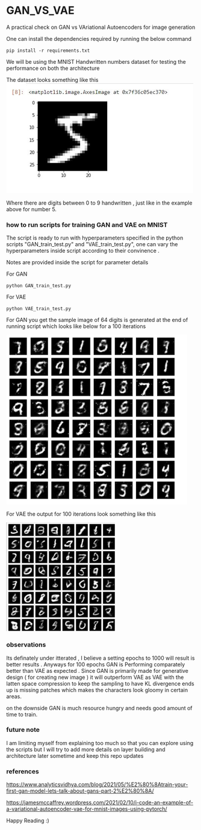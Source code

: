 # GAN_VS_VAE
A practical check on GAN vs VAriational Autoencoders for image generation

One can install the dependencies required by running the below command

```
pip install -r requirements.txt 
```

We will be using the MNIST Handwritten numbers dataset for testing the performance on both the architecture

The dataset looks something like this 
![alt text](mnist_example.JPG)

Where there are digits between 0 to 9 handwritten , just like in the example above for number 5.

### how to run scripts for training GAN and VAE on MNIST

The script is ready to run with hyperparameters specified in the python scripts "GAN_train_test.py" and "VAE_train_test.py", one can vary the hyperparameters inside script according to their convinence . 

Notes are provided inside the script for parameter details

For GAN 
 ```
 python GAN_train_test.py
 ```

For VAE 
 ```
 python VAE_train_test.py
 ```

For GAN you get the sample image of 64 digits is generated at the end of running script which looks like below for a 100 iterations

![alt text](GAN_output.JPG)

For VAE the output for 100 iterations look something like this

![alt text](VAE_output.JPG)

### observations

Its definately under itterated , I believe a setting epochs to 1000 will result is better results . Anyways for 100 epochs GAN is Performing comparately better than VAE as expected .
Since GAN is primarily made for generative design ( for creating new image ) it will outperform VAE as VAE with the latten space compression to keep the sampling to have KL divergence ends up is missing patches which makes the characters look gloomy in certain areas.

on the downside GAN is much resource hungry and needs good amount of time to train.

### future note

I am limiting myself from explaining too much so that you can explore using the scripts but I will try to add more details on layer building and architecture later sometime and keep this repo updates 

### references

https://www.analyticsvidhya.com/blog/2021/05/%E2%80%8Atrain-your-first-gan-model-lets-talk-about-gans-part-2%E2%80%8A/

https://jamesmccaffrey.wordpress.com/2021/02/10/i-code-an-example-of-a-variational-autoencoder-vae-for-mnist-images-using-pytorch/ 

Happy Reading :)